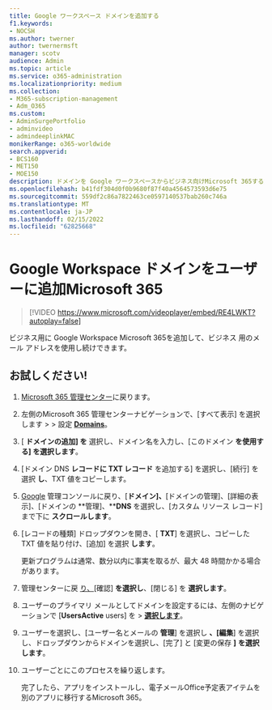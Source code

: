 ```yaml
---
title: Google ワークスペース ドメインを追加する
f1.keywords:
- NOCSH
ms.author: twerner
author: twernermsft
manager: scotv
audience: Admin
ms.topic: article
ms.service: o365-administration
ms.localizationpriority: medium
ms.collection:
- M365-subscription-management
- Adm_O365
ms.custom:
- AdminSurgePortfolio
- adminvideo
- admindeeplinkMAC
monikerRange: o365-worldwide
search.appverid:
- BCS160
- MET150
- MOE150
description: ドメインを Google ワークスペースからビジネス向けMicrosoft 365する方法について説明します。
ms.openlocfilehash: b41fdf304d0f0b9680f87f40a4564573593d6e75
ms.sourcegitcommit: 559df2c86a7822463ce0597140537bab260c746a
ms.translationtype: MT
ms.contentlocale: ja-JP
ms.lasthandoff: 02/15/2022
ms.locfileid: "62825668"
---
```

# <a name="add-your-google-workspace-domain-to-microsoft-365"></a>Google Workspace ドメインをユーザーに追加Microsoft 365

> [!VIDEO https://www.microsoft.com/videoplayer/embed/RE4LWKT?autoplay=false]

ビジネス用に Google Workspace Microsoft 365を追加して、ビジネス 用のメール アドレスを使用し続けできます。

## <a name="try-it"></a>お試しください!

1. [Microsoft 365 管理センター](https://admin.microsoft.com)に戻ります。
1. 左側のMicrosoft 365 管理センターナビゲーションで、[すべて表示] を選択します >  > 設定 <a href="https://go.microsoft.com/fwlink/p/?linkid=834818" target="_blank">**Domains**</a>。
1. [ **ドメインの追加] を** 選択し、ドメイン名を入力し、[このドメイン **を使用する] を選択します**。 
1. [ドメイン DNS **レコードに TXT レコード** を追加する] を選択し、[続行] を選択 **し**、TXT 値をコピーします。 
1. [Google](https://admin.google.com) 管理コンソールに戻り、[**ドメイン]、**[ドメインの管理]、[詳細の表示]、[ドメインの **管理]、****DNS** を選択し、[カスタム リソース レコード] まで下に **スクロールします**。 
1. [レコードの種類] ドロップダウンを開き、[ **TXT**] を選択し、コピーした TXT 値を貼り付け、[追加] を選択 **します**。 

    更新プログラムは通常、数分以内に事実を取るが、最大 48 時間かかる場合があります。 
1. 管理センターに戻 <a href="https://go.microsoft.com/fwlink/p/?linkid=2024339" target="_blank">り、[</a>確認] **を選択し**、[閉じる] を **選択します**。 
1. ユーザーのプライマリ メールとしてドメインを設定するには、左側のナビゲーションで [**UsersActive** users] を > [**選択します**](https://go.microsoft.com/fwlink/p/?linkid=834822)。 
1. ユーザーを選択し、[ユーザー名とメールの **管理**] を選択し **、[編集**] を選択し、ドロップダウンからドメインを選択し、[完了] と [変更の保存 **]** **を選択します**。 
1. ユーザーごとにこのプロセスを繰り返します。 

    完了したら、アプリをインストールし、電子メールOffice予定表アイテムを別のアプリに移行するMicrosoft 365。 